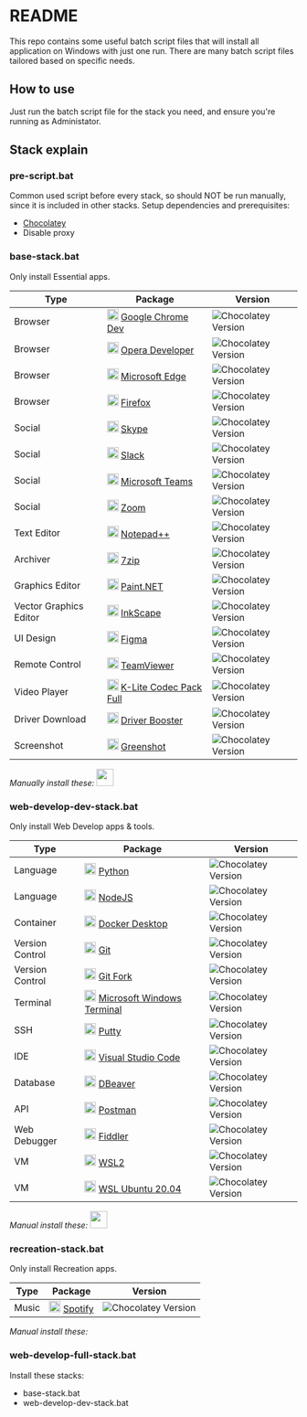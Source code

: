 # README
This repo contains some useful batch script files that will install all application on Windows with just one run. There are many batch script files tailored based on specific needs.

## How to use
Just run the batch script file for the stack you need, and ensure you're running as Administator.

## Stack explain

### pre-script.bat
Common used script before every stack, so should NOT be run manually, since it is included in other stacks. Setup dependencies and prerequisites:
* [Chocolatey](https://chocolatey.org/)
* Disable proxy

### base-stack.bat
Only install Essential apps.

| Type        | Package           | Version  |
| ------------- |-------------| -----|
| Browser | <img src="https://community.chocolatey.org/content/packageimages/GoogleChrome.Dev.27.0.1453.12.png" width="20"> [Google Chrome Dev](https://community.chocolatey.org/packages/GoogleChrome.Dev) | ![Chocolatey Version](https://img.shields.io/chocolatey/v/GoogleChrome.Dev) |
| Browser | <img src="https://community.chocolatey.org/content/packageimages/opera-developer.77.0.4051.0.png" width="20"> [Opera Developer](https://community.chocolatey.org/packages/opera-developer) | ![Chocolatey Version](https://img.shields.io/chocolatey/v/opera-developer) |
| Browser | <img src="https://community.chocolatey.org/content/packageimages/microsoft-edge.90.0.818.51.png" width="20"> [Microsoft Edge](https://community.chocolatey.org/packages/microsoft-edge) | ![Chocolatey Version](https://img.shields.io/chocolatey/v/microsoft-edge) |
| Browser | <img src="https://community.chocolatey.org/content/packageimages/Firefox.88.0.1.svg" width="20"> [Firefox](https://community.chocolatey.org/packages/Firefox) | ![Chocolatey Version](https://img.shields.io/chocolatey/v/firefox) |
| Social | <img src="https://community.chocolatey.org/content/packageimages/skype.8.71.0.49.png" width="20"> [Skype](https://community.chocolatey.org/packages/skype) | ![Chocolatey Version](https://img.shields.io/chocolatey/v/skype) |
| Social | <img src="https://community.chocolatey.org/content/packageimages/slack.4.16.1.png" width="20"> [Slack](https://community.chocolatey.org/packages/slack) | ![Chocolatey Version](https://img.shields.io/chocolatey/v/slack) |
| Social | <img src="https://community.chocolatey.org/content/packageimages/microsoft-teams.1.4.00.8872.png" width="20"> [Microsoft Teams](https://community.chocolatey.org/packages/microsoft-teams) | ![Chocolatey Version](https://img.shields.io/chocolatey/v/microsoft-teams) |
| Social | <img src="https://community.chocolatey.org/content/packageimages/zoom.5.6.5.823.png" width="20"> [Zoom](https://community.chocolatey.org/packages/zoom) | ![Chocolatey Version](https://img.shields.io/chocolatey/v/zoom) |
| Text Editor | <img src="https://community.chocolatey.org/content/packageimages/notepadplusplus.7.9.5.png" width="20"> [Notepad++](https://community.chocolatey.org/packages/notepadplusplus) | ![Chocolatey Version](https://img.shields.io/chocolatey/v/notepadplusplus) |
| Archiver | <img src="https://community.chocolatey.org/content/packageimages/7zip.19.0.svg" width="20"> [7zip](https://community.chocolatey.org/packages/7zip/19.0) | ![Chocolatey Version](https://img.shields.io/chocolatey/v/7zip) |
| Graphics Editor | <img src="https://community.chocolatey.org/content/packageimages/paint.net.4.2.16.png" width="20"> [Paint.NET](https://community.chocolatey.org/packages/paint.net) | ![Chocolatey Version](https://img.shields.io/chocolatey/v/paint.net) |
| Vector Graphics Editor | <img src="https://community.chocolatey.org/content/packageimages/InkScape.1.0.2.svg" width="20"> [InkScape](https://community.chocolatey.org/packages/inkscape) | ![Chocolatey Version](https://img.shields.io/chocolatey/v/InkScape) |
| UI Design | <img src="https://community.chocolatey.org/content/packageimages/figma.93.4.0.png" width="20"> [Figma](https://community.chocolatey.org/packages/figma) | ![Chocolatey Version](https://img.shields.io/chocolatey/v/figma) |
| Remote Control | <img src="https://community.chocolatey.org/content/packageimages/teamviewer9.9.0.38846.png" width="20"> [TeamViewer](https://community.chocolatey.org/packages/teamviewer9) | ![Chocolatey Version](https://img.shields.io/chocolatey/v/teamviewer9) |
| Video Player | <img src="https://community.chocolatey.org/content/packageimages/k-litecodecpackfull.16.1.2.png" width="20"> [K-Lite Codec Pack Full](https://community.chocolatey.org/packages/k-litecodecpackfull) | ![Chocolatey Version](https://img.shields.io/chocolatey/v/k-litecodecpackfull) |
| Driver Download | <img src="https://community.chocolatey.org/content/packageimages/driverbooster.8.4.0.432.png" width="20"> [Driver Booster](https://community.chocolatey.org/packages/driverbooster) | ![Chocolatey Version](https://img.shields.io/chocolatey/v/driverbooster) |
| Screenshot | <img src="https://community.chocolatey.org/content/packageimages/greenshot.1.2.10.6.png" width="20"> [Greenshot](https://community.chocolatey.org/packages/greenshot) | ![Chocolatey Version](https://img.shields.io/chocolatey/v/greenshot) |

*Manually install these:* <img src="https://raw.githubusercontent.com/lamquangminh/EVKey/master/docs/EVKeyLogo_240.PNG" width="30">

### web-develop-dev-stack.bat
Only install Web Develop apps & tools.

| Type        | Package           | Version  |
| ------------- |-------------| -----|
| Language | <img src="https://community.chocolatey.org/content/packageimages/python.3.9.5.svg" width="20"> [Python](https://community.chocolatey.org/packages/python/3.9.5) | ![Chocolatey Version](https://img.shields.io/chocolatey/v/python) |
| Language | <img src="https://community.chocolatey.org/content/packageimages/nodejs.16.1.0.png" width="20"> [NodeJS](https://community.chocolatey.org/packages/nodejs) | ![Chocolatey Version](https://img.shields.io/chocolatey/v/nodejs) |
| Container | <img src="https://community.chocolatey.org/content/packageimages/docker-desktop.3.3.3.png" width="20"> [Docker Desktop](https://community.chocolatey.org/packages/docker-desktop) | ![Chocolatey Version](https://img.shields.io/chocolatey/v/docker-desktop) |
| Version Control | <img src="https://community.chocolatey.org/content/packageimages/git.2.31.1.svg" width="20"> [Git](https://community.chocolatey.org/packages/git) | ![Chocolatey Version](https://img.shields.io/chocolatey/v/git) |
| Version Control | <img src="https://community.chocolatey.org/content/packageimages/git-fork.1.62.1.png" width="20"> [Git Fork](https://community.chocolatey.org/packages/git-fork) | ![Chocolatey Version](https://img.shields.io/chocolatey/v/git-fork) |
| Terminal | <img src="https://community.chocolatey.org/content/packageimages/microsoft-windows-terminal.1.7.1091.0.png" width="20"> [Microsoft Windows Terminal](https://community.chocolatey.org/packages/microsoft-windows-terminal/1.7.1091.0) | ![Chocolatey Version](https://img.shields.io/chocolatey/v/microsoft-windows-terminal) |
| SSH | <img src="https://community.chocolatey.org/content/packageimages/putty.0.75.png" width="20"> [Putty](https://community.chocolatey.org/packages/putty) | ![Chocolatey Version](https://img.shields.io/chocolatey/v/putty) |
| IDE | <img src="https://community.chocolatey.org/content/packageimages/vscode.1.56.2.png" width="20"> [Visual Studio Code](https://community.chocolatey.org/packages/vscode) | ![Chocolatey Version](https://img.shields.io/chocolatey/v/vscode) |
| Database | <img src="https://community.chocolatey.org/content/packageimages/dbeaver.21.0.4.png" width="20"> [DBeaver](https://community.chocolatey.org/packages/dbeaver) | ![Chocolatey Version](https://img.shields.io/chocolatey/v/dbeaver) |
| API | <img src="https://community.chocolatey.org/content/packageimages/postman.8.2.3.png" width="20"> [Postman](https://community.chocolatey.org/packages/postman) | ![Chocolatey Version](https://img.shields.io/chocolatey/v/postman) |
| Web Debugger | <img src="https://community.chocolatey.org/content/packageimages/fiddler.5.0.20204.45441.png" width="20"> [Fiddler](https://community.chocolatey.org/packages/fiddler) | ![Chocolatey Version](https://img.shields.io/chocolatey/v/fiddler) |
| VM | <img src="https://community.chocolatey.org/content/packageimages/wsl2.2.0.0.20210122.png" width="20"> [WSL2](https://community.chocolatey.org/packages/wsl2) | ![Chocolatey Version](https://img.shields.io/chocolatey/v/wsl2) |
| VM | <img src="https://community.chocolatey.org/content/packageimages/wsl-ubuntu-2004.20.4.0.20200912.png" width="20"> [WSL Ubuntu 20.04](wsl-ubuntu-2004) | ![Chocolatey Version](https://img.shields.io/chocolatey/v/wsl-ubuntu-2004) |

*Manual install these:* <img src="https://upload.wikimedia.org/wikipedia/commons/thumb/5/59/Visual_Studio_Icon_2019.svg/768px-Visual_Studio_Icon_2019.svg.png" width="30">

### recreation-stack.bat
Only install Recreation apps.

| Type        | Package           | Version  |
| ------------- |-------------| -----|
| Music | <img src="https://community.chocolatey.org/content/packageimages/spotify.1.1.59.712.png" width="20"> [Spotify](https://community.chocolatey.org/packages/spotify) | ![Chocolatey Version](https://img.shields.io/chocolatey/v/spotify) |

*Manual install these:*

### web-develop-full-stack.bat
Install these stacks:
* base-stack.bat
* web-develop-dev-stack.bat

